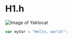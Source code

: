 # H1.h
![Image of Yaktocat](https://octodex.github.com/images/yaktocat.png)

``` javascript 
var myVar = "Hello, world!"; 
```
